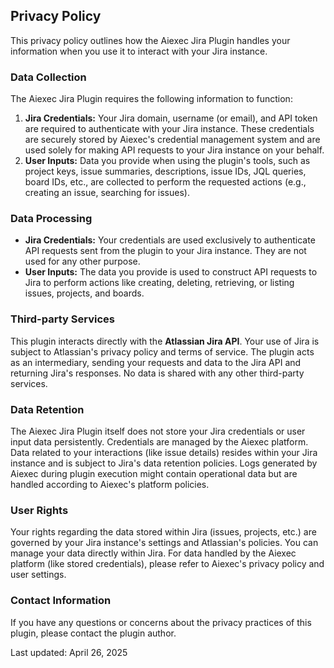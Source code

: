 ## Privacy Policy

This privacy policy outlines how the Aiexec Jira Plugin handles your information when you use it to interact with your Jira instance.

### Data Collection

The Aiexec Jira Plugin requires the following information to function:

1.  **Jira Credentials:** Your Jira domain, username (or email), and API token are required to authenticate with your Jira instance. These credentials are securely stored by Aiexec's credential management system and are used solely for making API requests to your Jira instance on your behalf.
2.  **User Inputs:** Data you provide when using the plugin's tools, such as project keys, issue summaries, descriptions, issue IDs, JQL queries, board IDs, etc., are collected to perform the requested actions (e.g., creating an issue, searching for issues).

### Data Processing

-   **Jira Credentials:** Your credentials are used exclusively to authenticate API requests sent from the plugin to your Jira instance. They are not used for any other purpose.
-   **User Inputs:** The data you provide is used to construct API requests to Jira to perform actions like creating, deleting, retrieving, or listing issues, projects, and boards.

### Third-party Services

This plugin interacts directly with the **Atlassian Jira API**. Your use of Jira is subject to Atlassian's privacy policy and terms of service. The plugin acts as an intermediary, sending your requests and data to the Jira API and returning Jira's responses. No data is shared with any other third-party services.

### Data Retention

The Aiexec Jira Plugin itself does not store your Jira credentials or user input data persistently. Credentials are managed by the Aiexec platform. Data related to your interactions (like issue details) resides within your Jira instance and is subject to Jira's data retention policies. Logs generated by Aiexec during plugin execution might contain operational data but are handled according to Aiexec's platform policies.

### User Rights

Your rights regarding the data stored within Jira (issues, projects, etc.) are governed by your Jira instance's settings and Atlassian's policies. You can manage your data directly within Jira. For data handled by the Aiexec platform (like stored credentials), please refer to Aiexec's privacy policy and user settings.

### Contact Information

If you have any questions or concerns about the privacy practices of this plugin, please contact the plugin author.

Last updated: April 26, 2025